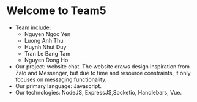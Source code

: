 # Welcome to Team5
+ Team include:
  - Nguyen Ngoc Yen
  - Luong Anh Thu 
  - Huynh Nhut Duy
  - Tran Le Bang Tam
  - Nguyen Dong Ho
+ Our project: website chat. The website draws design inspiration from Zalo and Messenger, but due to time and resource constraints, it only focuses on messaging functionality.
+ Our primary language: Javascript.
+ Our technologies:  NodeJS, ExpressJS,Socketio, Handlebars, Vue.
